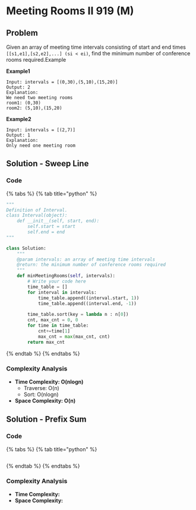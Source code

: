 # Meeting Rooms II 919 \(M\)

## Problem

Given an array of meeting time intervals consisting of start and end times `[[s1,e1],[s2,e2],...] (si < ei)`, find the minimum number of conference rooms required.Example

**Example1**

```text
Input: intervals = [(0,30),(5,10),(15,20)]
Output: 2
Explanation:
We need two meeting rooms
room1: (0,30)
room2: (5,10),(15,20)
```

**Example2**

```text
Input: intervals = [(2,7)]
Output: 1
Explanation: 
Only need one meeting room
```

## Solution - Sweep Line

### Code

{% tabs %}
{% tab title="python" %}
```python
"""
Definition of Interval.
class Interval(object):
    def __init__(self, start, end):
        self.start = start
        self.end = end
"""

class Solution:
    """
    @param intervals: an array of meeting time intervals
    @return: the minimum number of conference rooms required
    """
    def minMeetingRooms(self, intervals):
        # Write your code here
        time_table = []
        for interval in intervals:
            time_table.append((interval.start, 1))
            time_table.append((interval.end, -1))
        
        time_table.sort(key = lambda n : n[0])
        cnt, max_cnt = 0, 0
        for time in time_table:
            cnt+=time[1]
            max_cnt = max(max_cnt, cnt)
        return max_cnt
```
{% endtab %}
{% endtabs %}

### Complexity Analysis

* **Time Complexity: O\(nlogn\)**
  * Traverse: O\(n\)
  * Sort: O\(nlogn\)
* **Space Complexity: O\(n\)**



## Solution - Prefix Sum

### Code

{% tabs %}
{% tab title="python" %}
```python

```
{% endtab %}
{% endtabs %}

### Complexity Analysis

* **Time Complexity:**
* **Space Complexity:**

